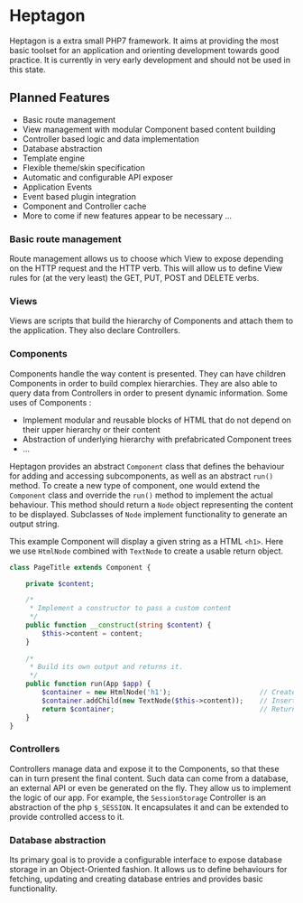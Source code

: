 # Heptagon
Heptagon is a extra small PHP7 framework. It aims at providing the most basic toolset for an application and orienting development towards good practice.
It is currently in very early development and should not be used in this state.

## Planned Features
- Basic route management
- View management with modular Component based content building
- Controller based logic and data implementation
- Database abstraction
- Template engine
- Flexible theme/skin specification
- Automatic and configurable API exposer
- Application Events
- Event based plugin integration
- Component and Controller cache
- More to come if new features appear to be necessary ...

### Basic route management
Route management allows us to choose which View to expose depending on the HTTP request and the HTTP verb.
This will allow us to define View rules for (at the very least) the GET, PUT, POST and DELETE verbs.

### Views
Views are scripts that build the hierarchy of Components and attach them to the application. They also declare Controllers.

### Components
Components handle the way content is presented. They can have children Components in order to build complex hierarchies. They are also able to query data from Controllers in order to present dynamic information.
Some uses of Components :
- Implement modular and reusable blocks of HTML that do not depend on their upper hierarchy or their content
- Abstraction of underlying hierarchy with prefabricated Component trees
- ...

Heptagon provides an abstract `Component` class that defines the behaviour for adding and accessing subcomponents, as well as an abstract `run()` method.
To create a new type of component, one would extend the `Component` class and override the `run()` method to implement the actual behaviour. This method should return a `Node` object representing the content to be displayed. 
Subclasses of `Node` implement functionality to generate an output string.

This example Component will display a given string as a HTML `<h1>`. Here we use `HtmlNode` combined with `TextNode` to create a usable return object.

```php
class PageTitle extends Component {

    private $content;

    /*
     * Implement a constructor to pass a custom content
     */
    public function __construct(string $content) {
        $this->content = content;
    }
    
    /*
     * Build its own output and returns it.
     */
    public function run(App $app) {
        $container = new HtmlNode('h1');                      // Create an HTML <h1>
        $container.addChild(new TextNode($this->content));    // Insert text
        return $container;                                    // Return it back to the calling Component
    }
}
```

### Controllers
Controllers manage data and expose it to the Components, so that these can in turn present the final content.
Such data can come from a database, an external API or even be generated on the fly.
They allow us to implement the logic of our app.
For example, the `SessionStorage` Controller is an abstraction of the php `$_SESSION`. It encapsulates it and can be extended to provide controlled access to it.

### Database abstraction
Its primary goal is to provide a configurable interface to expose database storage in an Object-Oriented fashion.
It allows us to define behaviours for fetching, updating and creating database entries and provides basic functionality.
